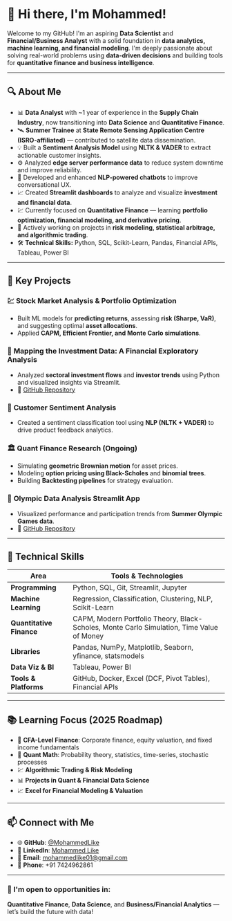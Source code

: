 # 👋 Hi there, I'm Mohammed!  

Welcome to my GitHub! I'm an aspiring **Data Scientist** and **Financial/Business Analyst** with a solid foundation in **data analytics, machine learning, and financial modeling**. I'm deeply passionate about solving real-world problems using **data-driven decisions** and building tools for **quantitative finance and business intelligence**.  

---

## 🔍 About Me  

- 📊 **Data Analyst** with ~1 year of experience in the **Supply Chain Industry**, now transitioning into **Data Science** and **Quantitative Finance**.  
- 🛰️ **Summer Trainee** at **State Remote Sensing Application Centre (ISRO-affiliated)** — contributed to satellite data dissemination.  
- 💡 Built a **Sentiment Analysis Model** using **NLTK & VADER** to extract actionable customer insights.  
- ⚙️ Analyzed **edge server performance data** to reduce system downtime and improve reliability.  
- 🤖 Developed and enhanced **NLP-powered chatbots** to improve conversational UX.  
- 📈 Created **Streamlit dashboards** to analyze and visualize **investment and financial data**.  
- 💹 Currently focused on **Quantitative Finance** — learning **portfolio optimization, financial modeling, and derivative pricing**.  
- 🧠 Actively working on projects in **risk modeling, statistical arbitrage, and algorithmic trading**.  
- 🛠️ **Technical Skills:** Python, SQL, Scikit-Learn, Pandas, Financial APIs, Tableau, Power BI  

---

## 🚀 Key Projects  

### 💹 **Stock Market Analysis & Portfolio Optimization**  
- Built ML models for **predicting returns**, assessing **risk (Sharpe, VaR)**, and suggesting optimal **asset allocations**.  
- Applied **CAPM, Efficient Frontier, and Monte Carlo simulations**.  

### 🧭 **Mapping the Investment Data: A Financial Exploratory Analysis**  
- Analyzed **sectoral investment flows** and **investor trends** using Python and visualized insights via Streamlit.  
- 📌 [GitHub Repository](https://github.com/MohammedLike/Mapping-the-Investment-Data-A-Comprehensive-Exploratory-Analysis)  

### 💬 **Customer Sentiment Analysis**  
- Created a sentiment classification tool using **NLP (NLTK + VADER)** to drive product feedback analytics.  

### 🏛️ **Quant Finance Research (Ongoing)**  
- Simulating **geometric Brownian motion** for asset prices.  
- Modeling **option pricing using Black-Scholes** and **binomial trees**.  
- Building **Backtesting pipelines** for strategy evaluation.  

### 🏅 **Olympic Data Analysis Streamlit App**  
- Visualized performance and participation trends from **Summer Olympic Games data**.  
- 📌 [GitHub Repository](https://github.com/MohammedLike/Olympic_Data_Analysis_Streamlit)  

---

## 🔧 Technical Skills  

| Area | Tools & Technologies |
|------|----------------------|
| **Programming** | Python, SQL, Git, Streamlit, Jupyter |
| **Machine Learning** | Regression, Classification, Clustering, NLP, Scikit-Learn |
| **Quantitative Finance** | CAPM, Modern Portfolio Theory, Black-Scholes, Monte Carlo Simulation, Time Value of Money |
| **Libraries** | Pandas, NumPy, Matplotlib, Seaborn, yfinance, statsmodels |
| **Data Viz & BI** | Tableau, Power BI |
| **Tools & Platforms** | GitHub, Docker, Excel (DCF, Pivot Tables), Financial APIs |

---

## 📚 Learning Focus (2025 Roadmap)

- 📘 **CFA-Level Finance**: Corporate finance, equity valuation, and fixed income fundamentals  
- 🧮 **Quant Math**: Probability theory, statistics, time-series, stochastic processes  
- 💹 **Algorithmic Trading & Risk Modeling**  
- 📊 **Projects in Quant & Financial Data Science**  
- 📈 **Excel for Financial Modeling & Valuation**  

---

## 📫 Connect with Me  

- 🌐 **GitHub**: [@MohammedLike](https://github.com/MohammedLike)  
- 💼 **LinkedIn**: [Mohammed Like](https://www.linkedin.com/in/mohammed-like-608285211/)  
- 📧 **Email**: [mohammedlike01@gmail.com](mailto:mohammedlike01@gmail.com)  
- 📱 **Phone**: +91 7424962861  

---

### 🚀 I'm open to opportunities in:
**Quantitative Finance**, **Data Science**, and **Business/Financial Analytics** — let’s build the future with data!




